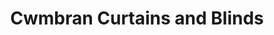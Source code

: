 ---
title: "Cwmbran Curtains and Blinds"
url: /newport/cwmbran-curtains-and-blinds/
shop: Raumausstattung
---